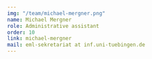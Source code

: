 ```yaml
---
img: "/team/michael-mergner.png"
name: Michael Mergner
role: Administrative assistant
order: 10
link: michael-mergner
mail: eml-sekretariat at inf.uni-tuebingen.de
---
```


